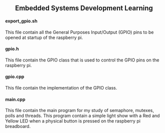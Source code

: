 <h2 align="center">Embedded Systems Development Learning</h2>

#### export_gpio.sh
This file contain all the General Purposes Input/Output (GPIO) pins to be opened at startup of the raspberry pi.

#### gpio.h
This file contain the GPIO class that is used to control the GPIO pins on the raspberry pi.

#### gpio.cpp
This file contain the implementation of the GPIO class.

#### main.cpp
This file contain the main program for my study of semaphore, mutexes, polls and threads. This program contain a simple light show with a Red and Yellow LED when a physical button is pressed on the raspberry pi breadboard.